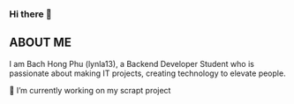 ### Hi there 👋
## ABOUT ME
I am Bach Hong Phu (lynla13), a Backend Developer Student who is passionate about making IT projects, creating technology to elevate people.

🔭 I’m currently working on my scrapt project

<!--
**Lynla13/Lynla13** is a ✨ _special_ ✨ repository because its `README.md` (this file) appears on your GitHub profile.

Here are some ideas to get you started:

- 🔭 I’m currently working on ...
- 🌱 I’m currently learning ...
- 👯 I’m looking to collaborate on ...
- 🤔 I’m looking for help with ...
- 💬 Ask me about ...
- 📫 How to reach me: ...
- 😄 Pronouns: ...
- ⚡ Fun fact: ...
-->
